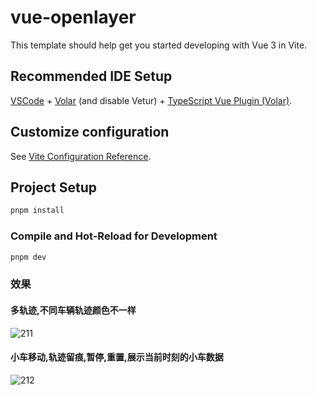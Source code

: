 # vue-openlayer

This template should help get you started developing with Vue 3 in Vite.

## Recommended IDE Setup

[VSCode](https://code.visualstudio.com/) + [Volar](https://marketplace.visualstudio.com/items?itemName=Vue.volar) (and disable Vetur) + [TypeScript Vue Plugin (Volar)](https://marketplace.visualstudio.com/items?itemName=Vue.vscode-typescript-vue-plugin).

## Customize configuration

See [Vite Configuration Reference](https://vitejs.dev/config/).

## Project Setup

```sh
pnpm install
```

### Compile and Hot-Reload for Development

```sh
pnpm dev
```

### 效果

#### 多轨迹,不同车辆轨迹颜色不一样

![211](https://github.com/mrcluo/vue3-openlayer/assets/40492120/b9b8a371-69a0-4a4e-9a2e-03a33147f87e)

#### 小车移动,轨迹留痕,暂停,重置,展示当前时刻的小车数据

![212](https://github.com/mrcluo/vue3-openlayer/assets/40492120/59204f8c-58af-46b0-b177-74c122389446)


